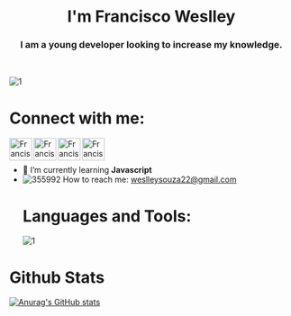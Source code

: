 
<h1 align="center">I'm Francisco Weslley </h1>
<h3 align="center">I am a young developer looking to increase my knowledge.</h3>
<br/>

![1](https://user-images.githubusercontent.com/44758448/127094141-ba1afe62-cd09-46c7-b2b5-253ca3659f38.png)
**<h1>Connect with me:</h1>**
<a href="https://github.com/weslleycz"> <img align="left" alt="Francisco Weslley | Portfolio" width="40px" src="https://user-images.githubusercontent.com/44758448/127093127-ec7e2a15-f274-499d-a23d-a049ffcaa0f6.png" /> </a>
<a href="https://www.linkedin.com/in/francisco-weslley/"><img align="left" alt="Francisco Weslleya | LinkedIn" width="40px" src="https://user-images.githubusercontent.com/44758448/127091725-2f9a1685-4cd6-4438-be38-2e7846fd71fd.png" /></a>
<a href="https://www.instagram.com/goik.png/"><img align="left" alt="Francisco Weslley | Instagram" width="40px" src="https://user-images.githubusercontent.com/44758448/127092426-59c258fc-2cd2-46eb-be70-08e51a6b1743.png" /></a>
<a href="https://twitter.com/Goik69470460"><img align="left" alt="Francisco Weslley | Twitter" width="40px" src="https://user-images.githubusercontent.com/44758448/127386771-4dc655e6-7ad7-44ba-8db6-686937df2f8a.png" /></a>
<br>
</br>
- 🌱 I’m currently learning **Javascript**
- ![355992](https://user-images.githubusercontent.com/44758448/127097781-e1b0707a-c3c5-4e59-bdc5-b9ffcae8bf79.png) How to reach me: weslleysouza22@gmail.com
**<h1>Languages and Tools:</h1>**
![1](https://user-images.githubusercontent.com/44758448/127243526-aeea661c-a73c-490f-b8ac-5f330f2c0d36.png)
<h1>Github Stats</h1>

[![Anurag's GitHub stats](https://github-readme-stats.vercel.app/api?username=weslleycz)](https://github.com/anuraghazra/github-readme-stats)

